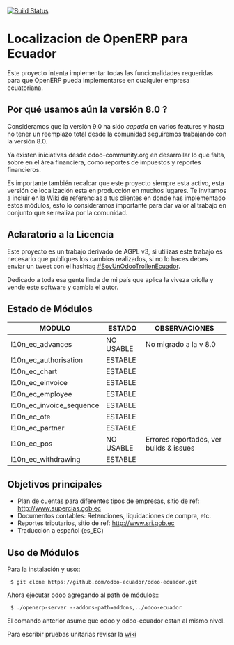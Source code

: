 [![Build Status](https://travis-ci.org/odoo-ecuador/odoo-ecuador.svg?branch=8.0)](https://travis-ci.org/odoo-ecuador/odoo-ecuador)

Localizacion de OpenERP para Ecuador
====================================

Este proyecto intenta implementar todas las funcionalidades
requeridas para que OpenERP pueda implementarse en cualquier
empresa ecuatoriana.

Por qué usamos aún la versión 8.0 ?
-----------------------------------

Consideramos que la versión 9.0 ha sido *capada* en varios features y hasta no tener un reemplazo total desde la comunidad seguiremos trabajando con la versión 8.0.

Ya existen iniciativas desde odoo-community.org en desarrollar lo que falta, sobre en el área financiera, como reportes de impuestos y reportes financieros.

Es importante también recalcar que este proyecto siempre esta activo, esta versión de localización esta en producción en muchos lugares. Te invitamos a incluir en la [Wiki](https://github.com/odoo-ecuador/odoo-ecuador/wiki/Referencia-de-clientes) de referencias a tus clientes en donde has implementado estos módulos, esto lo consideramos importante para dar valor al trabajo en conjunto que se realiza por la comunidad.

Aclaratorio a la Licencia
-------------------------

Este proyecto es un trabajo derivado de AGPL v3, si utilizas este trabajo es necesario que publiques los cambios realizados, si no lo haces debes enviar un tweet con el hashtag [#SoyUnOdooTrollenEcuador](https://twitter.com/search?f=tweets&q=%23SoyUnOdooTrollEnEcuado).

Dedicado a toda esa gente linda de mi país que aplica la viveza criolla y vende este software y cambia el autor.

Estado de Módulos
-----------------


| MODULO                   | ESTADO    | OBSERVACIONES                           |
|--------------------------|-----------|-----------------------------------------|
| l10n_ec_advances         | NO USABLE | No migrado a la v 8.0                   |
| l10n_ec_authorisation    | ESTABLE   |                                         |
| l10n_ec_chart            | ESTABLE   |                                         |
| l10n_ec_einvoice         | ESTABLE   |                                         |
| l10n_ec_employee         | ESTABLE   |                                         |
| l10n_ec_invoice_sequence | ESTABLE   |                                         |
| l10n_ec_ote              | ESTABLE   |                                         |
| l10n_ec_partner          | ESTABLE   |                                         |
| l10n_ec_pos              | NO USABLE | Errores reportados, ver builds & issues |
| l10n_ec_withdrawing      | ESTABLE   |                                         |


Objetivos principales
---------------------

- Plan de cuentas para diferentes tipos de empresas, sitio de ref: http://www.supercias.gob.ec
- Documentos contables: Retenciones, liquidaciones de compra, etc.
- Reportes tributarios, sitio de ref: http://www.sri.gob.ec
- Traducción a español (es_EC)

Uso de Módulos
--------------

Para la instalación y uso::

     $ git clone https://github.com/odoo-ecuador/odoo-ecuador.git

Ahora ejecutar odoo agregando al path de módulos::

     $ ./openerp-server --addons-path=addons,../odoo-ecuador

El comando anterior asume que odoo y odoo-ecuador estan al mismo nivel.

Para escribir pruebas unitarias revisar la [wiki](https://github.com/odoo-ecuador/odoo-ecuador/wiki/Pruebas-Unitarias)
